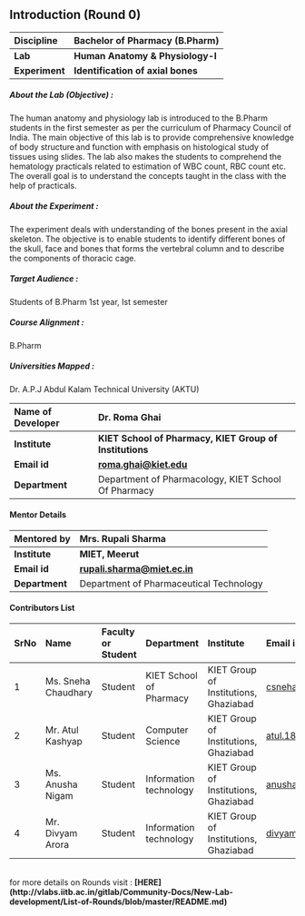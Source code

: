 ## Introduction (Round 0)

<b>Discipline | <b>Bachelor of Pharmacy (B.Pharm) 
:--|:--|
<b> Lab | <b> Human Anatomy & Physiology-I 
<b> Experiment|     <b> Identification of axial bones 

<h5> About the Lab (Objective) : </h5>

The human anatomy and physiology lab is introduced to the B.Pharm students in the first semester as per the curriculum of Pharmacy Council of India. The main objective of this lab is to provide comprehensive knowledge of body structure and function with emphasis on histological study of tissues using slides. The lab also makes the students to comprehend the hematology practicals related to estimation of WBC count, RBC count etc. The overall goal is to understand the concepts taught in the class with the help of practicals.  

<h5> About the Experiment : </h5>

The experiment deals with understanding of the bones present in the axial skeleton. The objective is to enable students to identify different bones of the skull, face and bones that forms the vertebral column and to describe the components of thoracic cage.

<h5> Target Audience : </h5>

Students of B.Pharm 1st year, Ist semester

<h5> Course Alignment : </h5>

B.Pharm

<h5> Universities Mapped : </h5>

Dr. A.P.J Abdul Kalam Technical University (AKTU)

<b>Name of Developer | <b> Dr. Roma Ghai 
:--|:--|
<b> Institute | <b> KIET School of Pharmacy, KIET Group of Institutions 
<b> Email id|     <b> roma.ghai@kiet.edu 
<b> Department | Department of Pharmacology, KIET School Of Pharmacy 

#### Mentor Details

<b>Mentored by | <b> Mrs. Rupali Sharma 
:--|:--|
<b> Institute | <b> MIET, Meerut 
<b> Email id|     <b> rupali.sharma@miet.ec.in 
<b> Department | Department of Pharmaceutical Technology

#### Contributors List

SrNo | Name | Faculty or Student | Department| Institute | Email id
:--|:--|:--|:--|:--|:--|
1 | Ms. Sneha Chaudhary  | Student | KIET School of Pharmacy | KIET Group of Institutions, Ghaziabad  | csneha141@gmail.com
2 | Mr. Atul Kashyap | Student | Computer Science | KIET Group of Institutions, Ghaziabad  | atul.1822cs1047@kiet.edu
3 | Ms. Anusha Nigam | Student | Information technology  | KIET Group of Institutions, Ghaziabad |anushanigam13@gmail.com
4 | Mr. Divyam Arora | Student | Information technology  | KIET Group of Institutions, Ghaziabad  | divyam.1822it1053@kiet.edu 


<br>
for more details on Rounds visit : <b> [HERE](http://vlabs.iitb.ac.in/gitlab/Community-Docs/New-Lab-development/List-of-Rounds/blob/master/README.md) </b>
